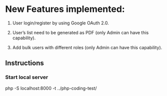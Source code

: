 # New Features  implemented:

1. User login/register by using Google OAuth 2.0.

2. User’s list need to be generated as PDF (only Admin can have this capability).

3. Add bulk users with different roles (only Admin can have this capability).

## Instructions

### Start local server

php -S localhost:8000 -t ../php-coding-test/
